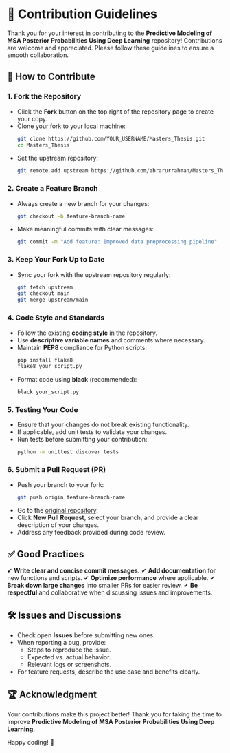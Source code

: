 # 📝 Contribution Guidelines

Thank you for your interest in contributing to the **Predictive Modeling of MSA Posterior Probabilities Using Deep Learning** repository! Contributions are welcome and appreciated. Please follow these guidelines to ensure a smooth collaboration.

## 📌 How to Contribute

### 1. Fork the Repository
- Click the **Fork** button on the top right of the repository page to create your copy.
- Clone your fork to your local machine:
  ```bash
  git clone https://github.com/YOUR_USERNAME/Masters_Thesis.git
  cd Masters_Thesis
  ```
- Set the upstream repository:
  ```bash
  git remote add upstream https://github.com/abrarurrahman/Masters_Thesis.git
  ```

### 2. Create a Feature Branch
- Always create a new branch for your changes:
  ```bash
  git checkout -b feature-branch-name
  ```
- Make meaningful commits with clear messages:
  ```bash
  git commit -m "Add feature: Improved data preprocessing pipeline"
  ```

### 3. Keep Your Fork Up to Date
- Sync your fork with the upstream repository regularly:
  ```bash
  git fetch upstream
  git checkout main
  git merge upstream/main
  ```

### 4. Code Style and Standards
- Follow the existing **coding style** in the repository.
- Use **descriptive variable names** and comments where necessary.
- Maintain **PEP8** compliance for Python scripts:
  ```bash
  pip install flake8
  flake8 your_script.py
  ```
- Format code using **black** (recommended):
  ```bash
  black your_script.py
  ```

### 5. Testing Your Code
- Ensure that your changes do not break existing functionality.
- If applicable, add unit tests to validate your changes.
- Run tests before submitting your contribution:
  ```bash
  python -m unittest discover tests
  ```

### 6. Submit a Pull Request (PR)
- Push your branch to your fork:
  ```bash
  git push origin feature-branch-name
  ```
- Go to the [original repository](https://github.com/abrarurrahman/Masters_Thesis/).
- Click **New Pull Request**, select your branch, and provide a clear description of your changes.
- Address any feedback provided during code review.

## ✅ Good Practices
✔ **Write clear and concise commit messages.**
✔ **Add documentation** for new functions and scripts.
✔ **Optimize performance** where applicable.
✔ **Break down large changes** into smaller PRs for easier review.
✔ **Be respectful** and collaborative when discussing issues and improvements.

## 🛠 Issues and Discussions
- Check open **Issues** before submitting new ones.
- When reporting a bug, provide:
  - Steps to reproduce the issue.
  - Expected vs. actual behavior.
  - Relevant logs or screenshots.
- For feature requests, describe the use case and benefits clearly.

## 🏆 Acknowledgment
Your contributions make this project better! Thank you for taking the time to improve **Predictive Modeling of MSA Posterior Probabilities Using Deep Learning**.

Happy coding! 🚀
